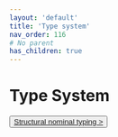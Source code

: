 ```yaml
---
layout: 'default'
title: 'Type system'
nav_order: 116
# No parent
has_children: true
---
```


# Type System
<button class="btn btn-outline"><a href="/type-system/structural-nominal-typing.md">Structural nominal typing ></a></button>
